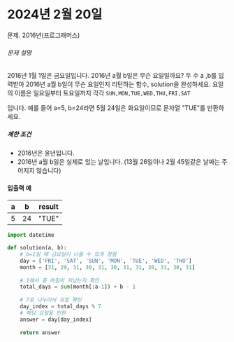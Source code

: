 # 2024년 2월 20일

문제. 2016년(프로그래머스)

###### 문제 설명

2016년 1월 1일은 금요일입니다. 2016년 a월 b일은 무슨 요일일까요? 두 수 a ,b를 입력받아 2016년 a월 b일이 무슨 요일인지 리턴하는 함수, solution을 완성하세요. 요일의 이름은 일요일부터 토요일까지 각각 `SUN,MON,TUE,WED,THU,FRI,SAT`

입니다. 예를 들어 a=5, b=24라면 5월 24일은 화요일이므로 문자열 "TUE"를 반환하세요.

##### 제한 조건

- 2016년은 윤년입니다.
- 2016년 a월 b일은 실제로 있는 날입니다. (13월 26일이나 2월 45일같은 날짜는 주어지지 않습니다)

#### 입출력 예

| a    | b    | result |
| ---- | ---- | ------ |
| 5    | 24   | "TUE"  |



```python
import datetime

def solution(a, b):
    # b=1일 때 금요일이 나올 수 있게 정렬
    day = ['FRI', 'SAT', 'SUN', 'MON', 'TUE', 'WED', 'THU']
    month = [31, 29, 31, 30, 31, 30, 31, 31, 30, 31, 30, 31]
    
    # 1에서 총 며칠이 지났는지 확인
    total_days = sum(month[:a-1]) + b - 1
    
    # 7로 나누어서 요일 확인
    day_index = total_days % 7
    # 해당 요일을 반환
    answer = day[day_index]
    
    return answer
```


